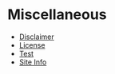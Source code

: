 # Miscellaneous

- [Disclaimer](disclaimer)
- [License](license)
- [Test](test.md)
- [Site Info](info.md)
